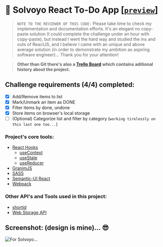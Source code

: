 # :dart: Solvoyo React To-Do App [[`preview`]](https://genesis-algorithms.github.io/solvoyo-react-todo/)
> `NOTE TO THE REVIEWER OF THIS CODE:` Please take time to check my implementation and documentation 
efforts. It's an elegant no copy-paste solution (I could complete the challenge under an hour with copy-paste),
but instead I went the hard way and studied the ins and outs of ReactJS, and I believe I came with an unique and above average solution (in order to demonstrate my ambition as aspiring software engineer)... Thank you for your attention!

>  **Other than Git there's also a [Trello Board](https://trello.com/b/8yD27DLm/solvoyo-challenge) which contains aditional history about the project.**

## Challenge requirements (4/4) completed:

- [x] Add/Remove items to list
- [x] Mark/Unmark an item as DONE
- [x] Filter items by done, undone
- [x] Store items on browser's local storage
- [ ] (Optional) Categorize list and filter by category (`working tirelessly on this last one too...`)

### Project's core tools:
* [React Hooks](https://reactjs.org/docs/hooks-intro.html)
  * [useContext](https://reactjs.org/docs/hooks-reference.html#usecontext)
  * [useState](https://reactjs.org/docs/hooks-reference.html#usestate)
  * [useReducer](https://reactjs.org/docs/hooks-reference.html#usereducer)
* [GranimJS](https://sarcadass.github.io/granim.js/)
* [SASS](https://sass-lang.com/)
* [Semantic-UI React](https://react.semantic-ui.com/)
* [Webpack](https://webpack.js.org/concepts/)

### **Other API's and Tools used in this project:**
* [shortid](https://github.com/dylang/shortid)
* [Web Storage API](https://developer.mozilla.org/en-US/docs/Web/API/Web_Storage_API/Using_the_Web_Storage_API)

## Screenshot: (design is mine)... :sunglasses:
![For Solvoyo...](https://s.put.re/gnfdp2JG.png)